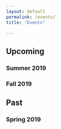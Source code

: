 ```yaml
---
layout: default
permalink: /events/
title: "Events"

---
```


<!-- <center>
  <h1>Events</h1>
</center> -->

## Upcoming

### Summer 2019

### Fall 2019

## Past

### Spring 2019
